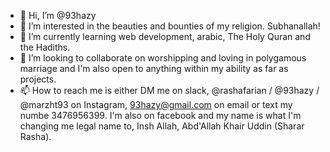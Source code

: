 - 👋 Hi, I’m @93hazy
- 👀 I’m interested in the beauties and bounties of my religion. Subhanallah! 
- 🌱 I’m currently learning web development, arabic, The Holy Quran and the Hadiths.
- 💞️ I’m looking to collaborate on worshipping and loving in polygamous marriage and I'm also open to anything within my ability as far as projects.
- 📫 How to reach me is either DM me on slack, @rashafarian / @93hazy / @marzht93 on Instagram, 93hazy@gmail.com on email or text my numbe 3476956399.
I'm also on facebook and my name is what I'm changing me legal name to, Insh Allah,   Abd'Allah Khair Uddin (Sharar Rasha).
<!---
93hazy/93hazy is a ✨ special ✨ repository because its `README.md` (this file) appears on your GitHub profile.
You can click the Preview link to take a look at your changes.
--->
